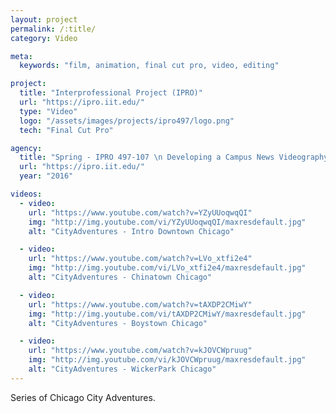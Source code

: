 ```yaml
---
layout: project
permalink: /:title/
category: Video

meta:
  keywords: "film, animation, final cut pro, video, editing"

project:
  title: "Interprofessional Project (IPRO)"
  url: "https://ipro.iit.edu/"
  type: "Video"
  logo: "/assets/images/projects/ipro497/logo.png"
  tech: "Final Cut Pro"

agency:
  title: "Spring - IPRO 497-107 \n Developing a Campus News Videography Experience"
  url: "https://ipro.iit.edu/"
  year: "2016"

videos:    
  - video:
    url: "https://www.youtube.com/watch?v=YZyUUoqwqQI"
    img: "http://img.youtube.com/vi/YZyUUoqwqQI/maxresdefault.jpg"
    alt: "CityAdventures - Intro Downtown Chicago"

  - video:
    url: "https://www.youtube.com/watch?v=LVo_xtfi2e4"
    img: "http://img.youtube.com/vi/LVo_xtfi2e4/maxresdefault.jpg"
    alt: "CityAdventures - Chinatown Chicago"

  - video:
    url: "https://www.youtube.com/watch?v=tAXDP2CMiwY"
    img: "http://img.youtube.com/vi/tAXDP2CMiwY/maxresdefault.jpg"
    alt: "CityAdventures - Boystown Chicago"

  - video:
    url: "https://www.youtube.com/watch?v=kJOVCWpruug"
    img: "http://img.youtube.com/vi/kJOVCWpruug/maxresdefault.jpg"
    alt: "CityAdventures - WickerPark Chicago"
---
```

<p>Series of Chicago City Adventures.</p>
 
 